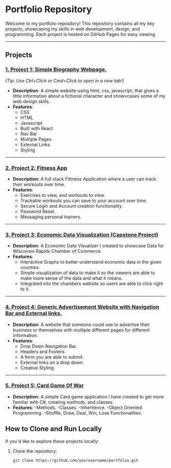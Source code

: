 # Portfolio Repository

Welcome to my portfolio repository! This repository contains all my key projects, showcasing my skills in web development, design, and programming. Each project is hosted on GitHub Pages for easy viewing.

---

## Projects

### <a href="https://al-jw.github.io/Portfolio/AnakingSkyWalkerWebpage/" target="_blank">1. Project 1: Simple Biography Webpage.</a>
*(Tip: Use Ctrl+Click or Cmd+Click to open in a new tab!)*



- **Description**: A simple website using html, css, javascript, that gives a little information about a fictional character and showvcases some of my web design skills.
- **Features**:
  - CSS 
  - HTML
  - Javascript
  - Built with React
  - Nav Bar
  - Multiple Pages
  - External Links
  - Styling

---

### [2. Project 2: Fitness App](https://yourusername.github.io/portfolio/project2/)
- **Description**: A full stack Fittness Application where a user can track their workouts over time.
- **Features**:
  - Exercises to view, and workouts to view.
  - Trackable workouts you can save to your account over time. 
  - Secure Login and Account creation functionality.
  - Password Reset.
  - Messaging personal trainers.

---

### [3. Project 3: Economic Data Visualization (Capstone Project) ](https://yourusername.github.io/portfolio/project3/)
- **Description**: A Economic Data Visualizer I created to showcase Data for Wisconsin Rapids Chamber of Commerce. 
- **Features**:
  - Interactive Graphs to better understand economic data in the given counties. 
  - Simple visualization of data to make it so the viewers are able to make more sense of the data and what it means. 
  - Integrated into the chambers website so users are able to click right to it. 

---
### [4. Project 4: Generic Advertisement Website with Navigation Bar and External links. ](https://yourusername.github.io/portfolio/project3/)
- **Description**: A website that someone could use to advertise their business or themselves with multiple different pages for different information.
- **Features**:
  - Drop Down Navigation Bar.
  - Headers and Footers.
  - A form you are able to submit.
  - External links on a drop down.
  - Creative Styling.
 
---
### [5. Project 5: Card Game Of War ](https://yourusername.github.io/portfolio/project3/)
- **Description**: A simple Card game application I have created to get more familiar with C#, creating methods, and classes.  
- **Features**:
  -Methods.
  -Classes.
  -Inheritence.
  -Object Oriented Programming.
  -Shuffle, Draw, Deal, Win, Lose Functionalities. 

## How to Clone and Run Locally
If you'd like to explore these projects locally:
1. Clone the repository:
   ```bash
   git clone https://github.com/yourusername/portfolio.git

